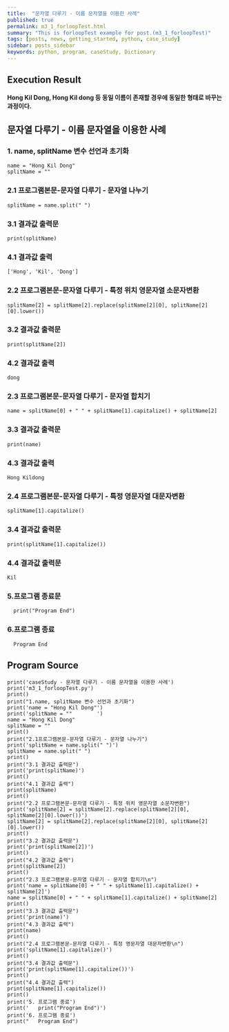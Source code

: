 ```yaml
---
title:  "문자열 다루기 - 이름 문자열을 이용한 사례"
published: true
permalink: m3_1_forloopTest.html
summary: "This is forloopTest example for post.(m3_1_forloopTest)"
tags: [posts, news, getting_started, python, case_study]
sidebar: posts_sidebar
keywords: python, program, caseStudy, Dictionary
---
```

## Execution Result

**Hong Kil Dong, Hong Kil dong 등 동일 이름이 존재할 경우에 동일한 형태로 바꾸는 과정이다.**

## 문자열 다루기 - 이름 문자열을 이용한 사례

### 1. name, splitName 변수 선언과 초기화
```
name = "Hong Kil Dong"
splitName = ""        
```
### 2.1 프로그램본문-문자열 다루기 - 문자열 나누기
```
splitName = name.split(" ")
```
### 3.1 결과값 출력문
```
print(splitName)
```
### 4.1 결과값 출력
```
['Hong', 'Kil', 'Dong']
```
### 2.2 프로그램본문-문자열 다루기 - 특정 위치 영문자열 소문자변환
```
splitName[2] = splitName[2].replace(splitName[2][0], splitName[2][0].lower())
```
### 3.2 결과값 출력문
```
print(splitName[2])
```
### 4.2 결과값 출력
```
dong
```
### 2.3 프로그램본문-문자열 다루기 - 문자열 합치기
```
name = splitName[0] + " " + splitName[1].capitalize() + splitName[2]
```
### 3.3 결과값 출력문
```
print(name)
```
### 4.3 결과값 출력
```
Hong Kildong
```
### 2.4 프로그램본문-문자열 다루기 - 특정 영문자열 대문자변환
```
splitName[1].capitalize()
```
### 3.4 결과값 출력문
```
print(splitName[1].capitalize())
```
### 4.4 결과값 출력문
```
Kil
```
### 5.프로그램 종료문
```
  print("Program End")
```
### 6.프로그램 종료
```  
  Program End
```
## Program Source
```
print('caseStudy - 문자열 다루기 - 이름 문자열을 이용한 사례')
print('m3_1_forloopTest.py')
print()
print("1.name, splitName 변수 선언과 초기화")
print('name = "Hong Kil Dong"')
print('splitName = ""        ')
name = "Hong Kil Dong"
splitName = ""
print()
print("2.1프로그램본문-문자열 다루기 - 문자열 나누기")
print('splitName = name.split(" ")')
splitName = name.split(" ")
print()
print("3.1 결과값 출력문")
print('print(splitName)')
print()
print("4.1 결과값 출력")
print(splitName)
print()
print("2.2 프로그램본문-문자열 다루기 - 특정 위치 영문자열 소문자변환")
print('splitName[2] = splitName[2].replace(splitName[2][0], splitName[2][0].lower())')
splitName[2] = splitName[2].replace(splitName[2][0], splitName[2][0].lower())
print()
print("3.2 결과값 출력문")
print('print(splitName[2])')
print()
print("4.2 결과값 출력")
print(splitName[2])
print()
print("2.3 프로그램본문-문자열 다루기 - 문자열 합치기\n")
print('name = splitName[0] + " " + splitName[1].capitalize() + splitName[2]')
name = splitName[0] + " " + splitName[1].capitalize() + splitName[2]
print()
print("3.3 결과값 출력문")
print('print(name)')
print("4.3 결과값 출력")
print(name)
print()
print("2.4 프로그램본문-문자열 다루기 - 특정 영문자열 대문자변환\n")
print('splitName[1].capitalize()')
print()
print("3.4 결과값 출력문")
print('print(splitName[1].capitalize())')
print()
print("4.4 결과값 출력")
print(splitName[1].capitalize())
print()
print('5. 프로그램 종료')
print('   print("Program End")')
print('6. 프로그램 종료')
print("   Program End")
```
